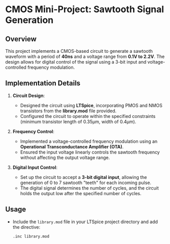 # CMOS Mini-Project: Sawtooth Signal Generation

## Overview
This project implements a CMOS-based circuit to generate a sawtooth waveform with a period of **40ns** and a voltage range from **0.1V to 2.2V**. The design allows for digital control of the signal using a 3-bit input and voltage-controlled frequency modulation.

## Implementation Details
1. **Circuit Design**:
   - Designed the circuit using **LTSpice**, incorporating PMOS and NMOS transistors from the **library.mod** file provided.
   - Configured the circuit to operate within the specified constraints (minimum transistor length of 0.35µm, width of 0.4µm).

2. **Frequency Control**:
   - Implemented a voltage-controlled frequency modulation using an **Operational Transconductance Amplifier (OTA)**.
   - Ensured the input voltage linearly controls the sawtooth frequency without affecting the output voltage range.

3. **Digital Input Control**:
   - Set up the circuit to accept a **3-bit digital input**, allowing the generation of 0 to 7 sawtooth "teeth" for each incoming pulse.
   - The digital signal determines the number of cycles, and the circuit holds the output low after the specified number of cycles.

## Usage
- Include the `library.mod` file in your LTSpice project directory and add the directive:
   ```spice
   .inc library.mod
